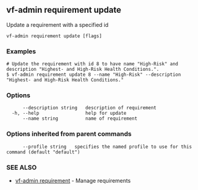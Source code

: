 ## vf-admin requirement update

Update a requirement with a specified id

```
vf-admin requirement update [flags]
```

### Examples

```
# Update the requirement with id 8 to have name "High-Risk" and description "Highest- and High-Risk Health Conditions.".
$ vf-admin requirement update 8 --name "High-Risk" --description "Highest- and High-Risk Health Conditions."

```

### Options

```
      --description string   description of requirement
  -h, --help                 help for update
      --name string          name of requirement
```

### Options inherited from parent commands

```
      --profile string   specifies the named profile to use for this command (default "default")
```

### SEE ALSO

* [vf-admin requirement](vf-admin_requirement.md)	 - Manage requirements

